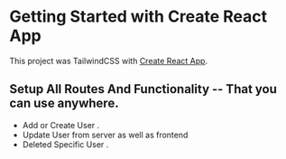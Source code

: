 # Getting Started with Create React App

This project was TailwindCSS with [Create React App](https://github.com/facebook/create-react-app).

## Setup All Routes And Functionality -- That you can use anywhere.
* Add or Create User .
* Update User from server as well as frontend 
* Deleted Specific User .

